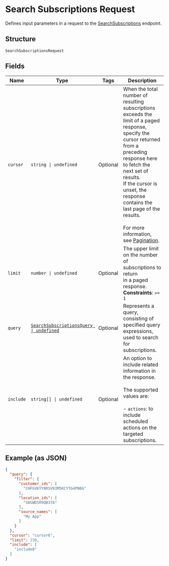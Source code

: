 <!-- Optimized: 2025-10-06 -->
<!-- RPM: 1.6.2.1.1.6.2.1_search-subscriptions-request_20251006 -->
<!-- Session: E2E RPM DNA Application -->
<!-- AOM: RND (Reggie & Dro) -->
<!-- COI: TECHNOLOGY -->
<!-- RPM: HIGH -->
<!-- ACTION: BUILD -->

# Search Subscriptions Request

Defines input parameters in a request to the
[SearchSubscriptions](../../doc/api/subscriptions.md#search-subscriptions) endpoint.

## Structure

`SearchSubscriptionsRequest`

## Fields

| Name | Type | Tags | Description |
|  --- | --- | --- | --- |
| `cursor` | `string \| undefined` | Optional | When the total number of resulting subscriptions exceeds the limit of a paged response,<br>specify the cursor returned from a preceding response here to fetch the next set of results.<br>If the cursor is unset, the response contains the last page of the results.<br><br>For more information, see [Pagination](https://developer.squareup.com/docs/build-basics/common-api-patterns/pagination). |
| `limit` | `number \| undefined` | Optional | The upper limit on the number of subscriptions to return<br>in a paged response.<br>**Constraints**: `>= 1` |
| `query` | [`SearchSubscriptionsQuery \| undefined`](../../doc/models/search-subscriptions-query.md) | Optional | Represents a query, consisting of specified query expressions, used to search for subscriptions. |
| `include` | `string[] \| undefined` | Optional | An option to include related information in the response.<br><br>The supported values are:<br><br>- `actions`: to include scheduled actions on the targeted subscriptions. |

## Example (as JSON)

```json
{
  "query": {
    "filter": {
      "customer_ids": [
        "CHFGVKYY8RSV93M5KCYTG4PN0G"
      ],
      "location_ids": [
        "S8GWD5R9QB376"
      ],
      "source_names": [
        "My App"
      ]
    }
  },
  "cursor": "cursor6",
  "limit": 230,
  "include": [
    "include8"
  ]
}
```
